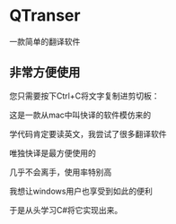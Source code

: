 # QTranser
一款简单的翻译软件

## 非常方便使用
您只需要按下Ctrl+C将文字复制进剪切板：

这是一款从mac中叫快译的软件模仿来的

学代码肯定要读英文，我尝试了很多翻译软件

唯独快译是最方便使用的

几乎不会离手，使用率特别高

我想让windows用户也享受到如此的便利

于是从头学习C#将它实现出来。
